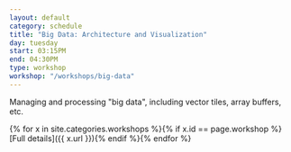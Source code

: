 ```yaml
---
layout: default
category: schedule
title: "Big Data: Architecture and Visualization"
day: tuesday
start: 03:15PM
end: 04:30PM
type: workshop
workshop: "/workshops/big-data"
---
```


Managing and processing "big data", including vector tiles, array buffers, etc.

{% for x in site.categories.workshops %}{% if x.id == page.workshop %}[Full details]({{ x.url }}){% endif %}{% endfor %}
